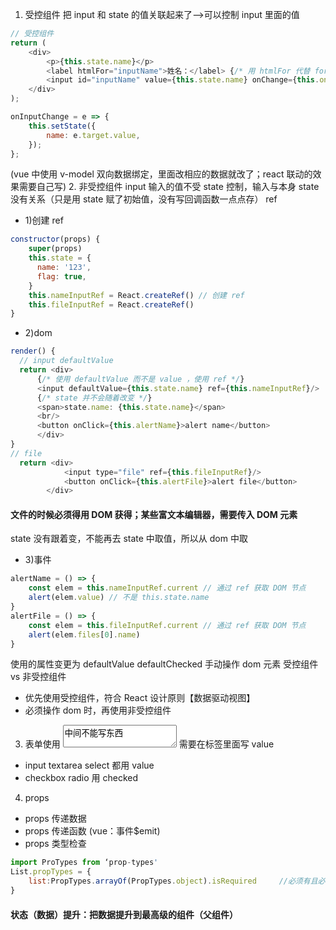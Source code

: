 1. 受控组件
   把 input 和 state 的值关联起来了—>可以控制 input 里面的值

```js
// 受控组件
return (
    <div>
        <p>{this.state.name}</p>
        <label htmlFor="inputName">姓名：</label> {/* 用 htmlFor 代替 for */}
        <input id="inputName" value={this.state.name} onChange={this.onInputChange} />
    </div>
);

onInputChange = e => {
    this.setState({
        name: e.target.value,
    });
};
```

(vue 中使用 v-model 双向数据绑定，里面改相应的数据就改了；react 联动的效果需要自己写)
2. 非受控组件
input 输入的值不受 state 控制，输入与本身 state 没有关系（只是用 state 赋了初始值，没有写回调函数一点点存）
ref 
* 1)创建 ref
```js
constructor(props) {
    super(props)
    this.state = {
      name: '123',
      flag: true,
    }
    this.nameInputRef = React.createRef() // 创建 ref
    this.fileInputRef = React.createRef()
}
```
* 2)dom
```js
render() {
  // input defaultValue
  return <div>
      {/* 使用 defaultValue 而不是 value ，使用 ref */}
      <input defaultValue={this.state.name} ref={this.nameInputRef}/>
      {/* state 并不会随着改变 */}
      <span>state.name: {this.state.name}</span>
      <br/>
      <button onClick={this.alertName}>alert name</button>
      </div>
}
// file
  return <div>
            <input type="file" ref={this.fileInputRef}/>
            <button onClick={this.alertFile}>alert file</button>
        </div>
```
#### 文件的时候必须得用 DOM 获得；某些富文本编辑器，需要传入 DOM 元素
state 没有跟着变，不能再去 state 中取值，所以从 dom 中取 
* 3)事件
```js
alertName = () => {
    const elem = this.nameInputRef.current // 通过 ref 获取 DOM 节点
    alert(elem.value) // 不是 this.state.name
}
alertFile = () => {
    const elem = this.fileInputRef.current // 通过 ref 获取 DOM 节点
    alert(elem.files[0].name)
}
```
使用的属性变更为 defaultValue defaultChecked
手动操作 dom 元素
受控组件 vs 非受控组件

-   优先使用受控组件，符合 React 设计原则【数据驱动视图】
-   必须操作 dom 时，再使用非受控组件

3. 表单使用
   <textarea/>中间不能写东西</textarea> 需要在标签里面写 value

-   input textarea select 都用 value
-   checkbox radio 用 checked

4. props

-   props 传递数据
-   props 传递函数 (vue：事件$emit)
-   props 类型检查

```js
import ProTypes from ‘prop-types'
List.propTypes = {
    list:PropTypes.arrayOf(PropTypes.object).isRequired     //必须有且必须为数组
}
```

#### 状态（数据）提升：把数据提升到最高级的组件（父组件）
